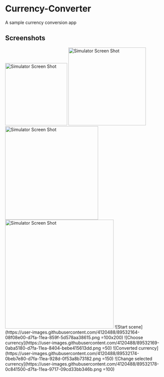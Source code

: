 # Currency-Converter
A sample currency conversion app

## Screenshots
<img width="200" alt="Simulator Screen Shot" src="https://user-images.githubusercontent.com/4120488/89532164-08f08e00-d7fa-11ea-859f-5d578aa38615.png">
<img width="250" alt="Simulator Screen Shot" src="https://user-images.githubusercontent.com/4120488/89532164-08f08e00-d7fa-11ea-859f-5d578aa38615.png">
<img width="300" alt="Simulator Screen Shot" src="https://user-images.githubusercontent.com/4120488/89532164-08f08e00-d7fa-11ea-859f-5d578aa38615.png">
<img width="350" alt="Simulator Screen Shot" src="https://user-images.githubusercontent.com/4120488/89532164-08f08e00-d7fa-11ea-859f-5d578aa38615.png">
![Start scene](https://user-images.githubusercontent.com/4120488/89532164-08f08e00-d7fa-11ea-859f-5d578aa38615.png =100x200)
![Choose currency](https://user-images.githubusercontent.com/4120488/89532169-0aba5180-d7fa-11ea-8404-bebe415613dd.png =50)
![Converted currency](https://user-images.githubusercontent.com/4120488/89532174-0beb7e80-d7fa-11ea-928d-0f53a8b73182.png =150)
![Change selected currency](https://user-images.githubusercontent.com/4120488/89532178-0c841500-d7fa-11ea-9717-09cd33bb346b.png =100)
